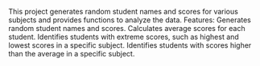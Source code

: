   This project generates random student names and scores for various subjects and provides functions to analyze the data.
Features:
  Generates random student names and scores.
  Calculates average scores for each student.
  Identifies students with extreme scores, such as highest and lowest scores in a specific subject.
  Identifies students with scores higher than the average in a specific subject.
